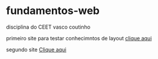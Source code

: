# fundamentos-web
disciplina do CEET vasco coutinho

primeiro site para testar conhecimntos de layout [clique aqui](https://luisarturrangel.github.io/fundamentos-web/primeiro/index.html "primeiro site")

segundo site [Clique aqui](https://luisarturrangel.github.io/fundamentos-web/segundo/index.html "segundo site")
